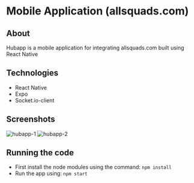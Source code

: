 # Mobile Application (allsquads.com)

## About
Hubapp is a mobile application for integrating allsquads.com built using React Native

## Technologies
- React Native
- Expo
- Socket.io-client

## Screenshots
![hubapp-1](https://github.com/shaheer1642/HubApp/assets/90972275/4ebda4e4-5ade-403b-88e6-8e75fbbc0bfe)
![hubapp-2](https://github.com/shaheer1642/HubApp/assets/90972275/be4322bc-f6eb-4aeb-840c-ac5c818e5566)

## Running the code
- First install the node modules using the command: `npm install`
- Run the app using: `npm start`
